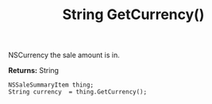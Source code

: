 ﻿---
uid: crmscript_ref_NSSaleSummaryItem_GetCurrency
title: String GetCurrency()
intellisense: NSSaleSummaryItem.GetCurrency
keywords: NSSaleSummaryItem, GetCurrency
so.topic: reference
---

NSCurrency the sale amount is in.

**Returns:** String


```crmscript
NSSaleSummaryItem thing;
String currency  = thing.GetCurrency();
```


